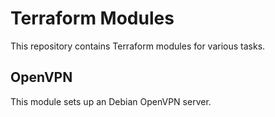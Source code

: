 # Terraform Modules

This repository contains Terraform modules for various tasks.

## OpenVPN

This module sets up an Debian OpenVPN server.
